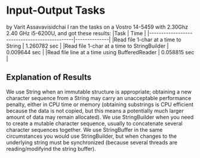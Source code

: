 # Input-Output Tasks
by Varit Assavavisidchai
I ran the tasks on a Vostro 14-5459 with 2.30Ghz 2.40 GHz i5-6200U,
and got these results:
|Task                                          | Time         |
|----------------------------------------------|--------------|
|Read file 1-char at a time to String          | 1.260782 sec |
|Read file 1-char at a time to StringBuilder   | 0.009644 sec |
|Read file line at a time using BufferedReader | 0.058815 sec |

## Explanation of Results
We use String when an immutable structure is appropriate; obtaining a new character sequence from a String may carry an unacceptable performance penalty, either in CPU time or memory (obtaining substrings is CPU efficient because the data is not copied, but this means a potentially much larger amount of data may remain allocated).
We use StringBuilder when you need to create a mutable character sequence, usually to concatenate several character sequences together.
We use StringBuffer in the same circumstances you would use StringBuilder, but when changes to the underlying string must be synchronized (because several threads are reading/modifyind the string buffer).
